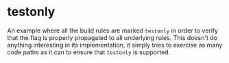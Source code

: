# testonly

An example where all the build rules are marked `testonly` in order to verify
that the flag is properly propagated to all underlying rules. This doesn't do
anything interesting in its implementation, it simply tries to exercise as many
code paths as it can to ensure that `testonly` is supported.
